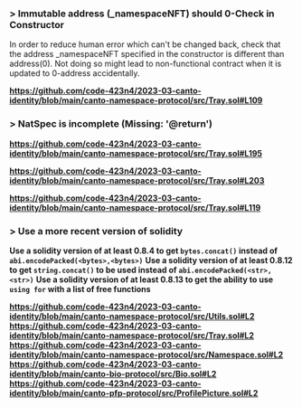 ### > Immutable address (_namespaceNFT) should 0-Check in Constructor
In order to reduce human error which can't be changed back, check that the address _namespaceNFT specified in the constructor is different than address(0). Not doing so might lead to non-functional contract when it is updated to 0-address accidentally.

**https://github.com/code-423n4/2023-03-canto-identity/blob/main/canto-namespace-protocol/src/Tray.sol#L109**

### > NatSpec is incomplete (Missing: '@return')

**https://github.com/code-423n4/2023-03-canto-identity/blob/main/canto-namespace-protocol/src/Tray.sol#L195**

**https://github.com/code-423n4/2023-03-canto-identity/blob/main/canto-namespace-protocol/src/Tray.sol#L203**

**https://github.com/code-423n4/2023-03-canto-identity/blob/main/canto-namespace-protocol/src/Tray.sol#L119**

### > Use a more recent version of solidity
**Use a solidity version of at least 0.8.4 to get `bytes.concat()` instead of `abi.encodePacked(<bytes>,<bytes>)`**
**Use a solidity version of at least 0.8.12 to get `string.concat()` to be used instead of `abi.encodePacked(<str>,<str>)`**
**Use a solidity version of at least 0.8.13 to get the ability to use `using for` with a list of free functions**

**https://github.com/code-423n4/2023-03-canto-identity/blob/main/canto-namespace-protocol/src/Utils.sol#L2**
**https://github.com/code-423n4/2023-03-canto-identity/blob/main/canto-namespace-protocol/src/Tray.sol#L2**
**https://github.com/code-423n4/2023-03-canto-identity/blob/main/canto-namespace-protocol/src/Namespace.sol#L2**
**https://github.com/code-423n4/2023-03-canto-identity/blob/main/canto-bio-protocol/src/Bio.sol#L2**
**https://github.com/code-423n4/2023-03-canto-identity/blob/main/canto-pfp-protocol/src/ProfilePicture.sol#L2**